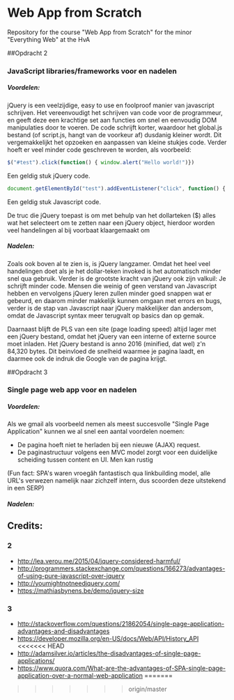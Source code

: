 # Web App from Scratch

Repository for the course "Web App from Scratch" for the minor "Everything Web" at the HvA

##Opdracht 2
### JavaScript libraries/frameworks voor en nadelen 

##### Voordelen:

jQuery is een veelzijdige, easy to use en foolproof manier van javascript schrijven. Het vereenvoudigt het schrijven van code voor de programmeur, en geeft deze een krachtige set aan functies om snel en eenvoudig DOM manipulaties door te voeren. De code schrijft korter, waardoor het global.js bestand (of script.js, hangt van de voorkeur af) dusdanig kleiner wordt. Dit vergemakkelijkt het opzoeken en aanpassen van kleine stukjes code. Verder hoeft er veel minder code geschreven te worden, als voorbeeld:

```javascript
$("#test").click(function() { window.alert("Hello world!")})
```

Een geldig stuk jQuery code.

```javascript
document.getElementById("test").addEventListener("click", function() { window.alert("hello") })
```

Een geldig stuk Javascript code.

De truc die jQuery toepast is om met behulp van het dollarteken ($) alles wat het selecteert om te zetten naar een jQuery object, hierdoor worden veel handelingen al bij voorbaat klaargemaakt om 

##### Nadelen:

Zoals ook boven al te zien is, is jQuery langzamer. Omdat het heel veel handelingen doet als je het dollar-teken invoked is het automatisch minder snel qua gebruik. Verder is de grootste kracht van jQuery ook zijn valkuil: Je schrijft minder code. Mensen die weinig of geen verstand van Javascript hebben en vervolgens jQuery leren zullen minder goed snappen wat er gebeurd, en daarom minder makkelijk kunnen omgaan met errors en bugs, verder is de stap van Javascript naar jQuery makkelijker dan andersom, omdat de Javascript syntax meer terugvalt op basics dan op gemak.

Daarnaast blijft de PLS van een site (page loading speed) altijd lager met een jQuery bestand, omdat het jQuery van een interne of externe source moet inladen. Het jQuery bestand is anno 2016 (minified, dat wel) z'n 84,320 bytes. Dit beinvloed de snelheid waarmee je pagina laadt, en daarmee ook de indruk die Google van de pagina krijgt.

##Opdracht 3
### Single page web app voor en nadelen

##### Voordelen:

Als we gmail als voorbeeld nemen als meest succesvolle "Single Page Application" kunnen we al snel een aantal voordelen noemen:
 - De pagina hoeft niet te herladen bij een nieuwe (AJAX) request.
 - De paginastructuur volgens een MVC model zorgt voor een duidelijke scheiding tussen content en UI. Men kan rustig 

 (Fun fact: SPA's waren vroegâh fantastisch qua linkbuilding model, alle URL's verwezen namelijk naar zichzelf intern, dus scoorden deze uitstekend in een SERP)

##### Nadelen:


## Credits:

### 2

 - http://lea.verou.me/2015/04/jquery-considered-harmful/
 - http://programmers.stackexchange.com/questions/166273/advantages-of-using-pure-javascript-over-jquery
 - http://youmightnotneedjquery.com/
 - https://mathiasbynens.be/demo/jquery-size

### 3

 - http://stackoverflow.com/questions/21862054/single-page-application-advantages-and-disadvantages
 - https://developer.mozilla.org/en-US/docs/Web/API/History_API
<<<<<<< HEAD
 - http://adamsilver.io/articles/the-disadvantages-of-single-page-applications/
 - https://www.quora.com/What-are-the-advantages-of-SPA-single-page-application-over-a-normal-web-application
=======
>>>>>>> origin/master
